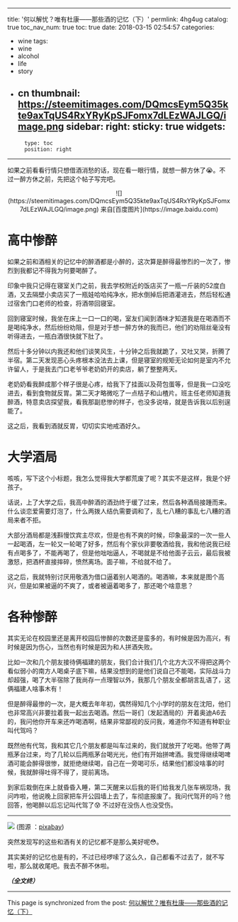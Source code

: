 
---
title: '何以解忧？唯有杜康——那些酒的记忆（下）'
permlink: 4hg4ug
catalog: true
toc_nav_num: true
toc: true
date: 2018-03-15 02:54:57
categories:
- wine
tags:
- wine
- alcohol
- life
- story
- cn
thumbnail: https://steemitimages.com/DQmcsEym5Q35kte9axTqUS4RxYRyKpSJFomx7dLEzWAJLGQ/image.png
sidebar:
    right:
        sticky: true
widgets:
    -
        type: toc
        position: right
---


如果之前看看行情只想借酒消愁的话，现在看一眼行情，就想一醉方休了😭。不过一醉方休之前，先把这个帖子写完吧。

<center>![](https://steemitimages.com/DQmcsEym5Q35kte9axTqUS4RxYRyKpSJFomx7dLEzWAJLGQ/image.png)
来自[百度图片](https://image.baidu.com)</center>

# 高中惨醉

如果之前和酒相关的记忆中的醉酒都是小醉的，这次算是醉得最惨烈的一次了，惨烈到我都记不得我为何要喝醉了。

印象中我只记得在寝室关门之前，我去学校附近的饭店买了一瓶一斤装的52度白酒，又去隔壁小卖店买了一瓶娃哈哈纯净水，把水倒掉后把酒灌进去，然后轻松通过宿舍门口老师的检查，将酒带回寝室。

回到寝室时候，我坐在床上一口一口的喝，室友们闻到酒味才知道我是在喝酒而不是喝纯净水，然后纷纷劝阻，但是对于想一醉方休的我而已，他们的劝阻丝毫没有听得进去，一瓶白酒很快就下肚了。

然后十多分钟以内我还和他们谈笑风生，十分钟之后我就跪了，又吐又哭，折腾了半宿。第二天发现恶心头疼根本没法去上课，但是寝室的规矩无论如何是室内不允许留人，于是我去门口老爷爷老奶奶开的卖店，躺了整整两天。

老奶奶看我醉成那个样子很是心疼，给我下了挂面以及荷包蛋等，但是我一口没吃进去，看到食物就反胃。第二天才略微吃了一点桔子和山楂片。班主任老师知道我醉酒，特意卖店探望我，看我那副悲惨的样子，也没多说啥，就是告诉我以后别逞能了。

这之后，我看到酒就反胃，切切实实地戒酒好久。


# 大学酒局


咳咳，写下这个小标题，我怎么觉得我大学都荒废了呢？其实不是这样，我是个好孩子。

话说，上了大学之后，我高中醉酒的酒劲终于缓了过来，然后各种酒局接踵而来。什么谈恋爱需要灯泡了，什么两拨人结仇需要调和了，乱七八糟的事乱七八糟的酒局来者不拒。

大部分酒局都是浅斟慢饮宾主尽欢，但是也有不爽的时候，印象最深的一次一些人一起喝酒，左一轮又一轮喝了好多，然后有个家伙非要敬酒给我，我和他说我已经有点喝多了，不能再喝了，但是他咄咄逼人，不喝就是不给他面子云云，最后我被激怒，把酒杯直接摔碎，愤然离场。面子嘛，不给就不给了。

这之后，我就特别讨厌用敬酒为借口逼着别人喝酒的。喝酒嘛，本来就是图个高兴，但是如果被逼的不爽了，或者被逼着喝多了，那还喝个啥意思？

# 各种惨醉

其实无论在校园里还是离开校园后惨醉的次数还是蛮多的，有时候是因为高兴，有时候是因为伤心，当然也有时候是因为和人拼酒失败。

比如一次和几个朋友接待俩福建的朋友，我们合计我们几个北方大汉不得把这两个看似弱小的南方人喝桌子底下嘛，结果没想到的是他们说自己不能喝，实际战斗力却超强，喝了大半宿除了我尚存一点理智以外，我那几个朋友全都胡言乱语了，这俩福建人啥事木有！

但是醉得最惨的一次，是大概去年年初，偶然得知几个小学时的朋友在沈阳，他们也非常高兴非要拉着我一起出去喝酒。然后一哥们（发起酒局的）开着奥迪A6去的，我问他你开车来还咋喝酒啊，结果非常鄙视的反问我，难道你不知道有种职业叫代驾吗？

既然他有代驾，我和其它几个朋友都是叫车过来的，我们就放开了吃喝。他带了两瓶茅台过来，均了几轮以后两瓶茅台喝光光，他们有开始拼啤酒。我觉得继续喝啤酒可能会醉得很惨，就拒绝继续喝，自己在一旁喝可乐，结果他们都没啥事的时候，我就醉得吐得不得了，提前离场。

到家后栽倒在床上就昏昏入睡，第二天醒来以后我的哥们给我发几张车祸现场，我问咋啦，他说晚上回家把车开公园墙上去了，车彻底报废了。我问代驾开的吗？他回答，他喝醉以后忘记叫代驾了😰 不过好在没伤人也没受伤。

----

![](https://steemitimages.com/DQmPrhUxzKNpuWCqh6ShfFhZAWfPhU4n3uWTqob11Vd9Ln5/image.png)
(图源 ：[pixabay](https://pixabay.com))

突然发现写的这些和酒有关的记忆都不是那么美好呢😳。

其实美好的记忆也是有的，不过已经啰嗦了这么久，自己都看不过去了，就不写啦，那么就收尾吧。我去不醉不休啦。

***（全文终）***

- - -

This page is synchronized from the post: [何以解忧？唯有杜康——那些酒的记忆（下）](https://steemit.com/@oflyhigh/4hg4ug)
